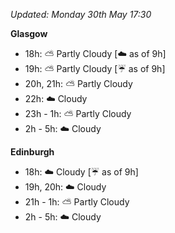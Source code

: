 *Updated: Monday 30th May 17:30*

**Glasgow**

* 18h: :partly_sunny: Partly Cloudy [:cloud: as of 9h]
* 19h: :partly_sunny: Partly Cloudy [:umbrella: as of 9h]
* 20h, 21h: :partly_sunny: Partly Cloudy
* 22h: :cloud: Cloudy
* 23h - 1h: :partly_sunny: Partly Cloudy
* 2h - 5h: :cloud: Cloudy

**Edinburgh**

* 18h: :cloud: Cloudy [:umbrella: as of 9h]
* 19h, 20h: :cloud: Cloudy
* 21h - 1h: :partly_sunny: Partly Cloudy
* 2h - 5h: :cloud: Cloudy
